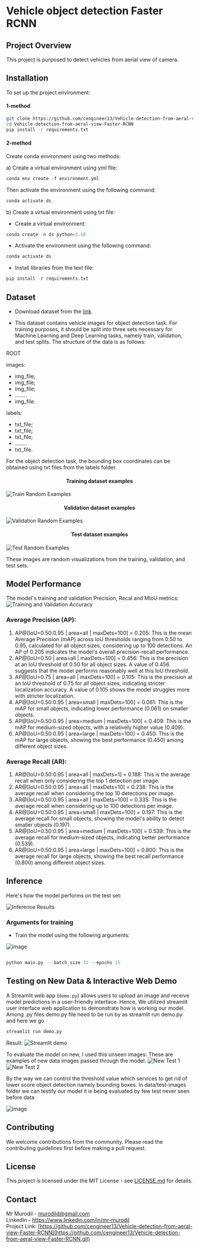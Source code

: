 
# Vehicle object detection Faster RCNN

## Project Overview
This project is purposed to detect vehicles from aerial view of camera.  
## Installation

To set up the project environment:
#### 1-method

```bash
git clone https://github.com/cengineer13/Vehicle-detection-from-aeral-view-Faster-RCNN.git
cd Vehicle-detection-from-aeral-view-Faster-RCNN
pip install -r requirements.txt
```

#### 2-method

Create conda environment using two methods:

a) Create a virtual environment using yml file:

```python
conda env create -f environment.yml
```

Then activate the environment using the following command:
```python
conda activate ds
```

b) Create a virtual environment using txt file:

- Create a virtual environment:

```python
conda create -n ds python=3.10
```

- Activate the environment using the following command:

```python
conda activate ds
```

- Install libraries from the text file:

```python
pip install -r requirements.txt
```

## Dataset
* Download dataset from the [link](https://www.kaggle.com/datasets/killa92/vehicle-detection-dataset).
  

* This dataset contains vehicle images for object detection task. For training purposes, it should be split into three sets necessary for Machine Learning and Deep Learning tasks, namely train, validation, and test splits. The structure of the data is as follows:
  



ROOT

images:
- img_file;
- img_file;
- img_file;
- ……..
- img_file.

labels:
- txt_file;
- txt_file;
- txt_file;
- ……..
- txt_file.

For the object detection task, the bounding box coordinates can be obtained using txt files from the labels folder.

<h4 align="center"> Training dataset examples</h4>

![Train Random Examples](data/plots/train-object-detection-examples.png)

<h4 align="center"> Validation dataset examples</h4>

![Validation Random Examples](data/plots/val-object-detection-examples.png)

<h4 align="center"> Test dataset examples</h4>

![Test Random Examples](data/plots/test-object-detection-examples.png)

These images are random visualizations from the training, validation, and test sets.

## Model Performance

The model's training and validation Precision, Recal and MIoU metrics:
![Training and Validation Accuracy](data/model_files/training_result.png)


  ### Average Precision (AP):

1. AP@[IoU=0.50:0.95 | area=all | maxDets=100] = 0.205: This is the mean Average Precision (mAP) across IoU thresholds ranging from 0.50 to 0.95, calculated for all object sizes, considering up to 100 detections. An AP of 0.205 indicates the model's overall precision-recall performance.
2. AP@[IoU=0.50 | area=all | maxDets=100] = 0.456: This is the precision at an IoU threshold of 0.50 for all object sizes. A value of 0.456 suggests that the model performs reasonably well at this IoU threshold.
3. AP@[IoU=0.75 | area=all | maxDets=100] = 0.105: This is the precision at an IoU threshold of 0.75 for all object sizes, indicating stricter localization accuracy. A value of 0.105 shows the model struggles more with stricter localization.
4. AP@[IoU=0.50:0.95 | area=small | maxDets=100] = 0.061: This is the mAP for small objects, indicating lower performance (0.061) on smaller objects.
5. AP@[IoU=0.50:0.95 | area=medium | maxDets=100] = 0.409: This is the mAP for medium-sized objects, with a relatively higher value (0.409).
6. AP@[IoU=0.50:0.95 | area=large | maxDets=100] = 0.450: This is the mAP for large objects, showing the best performance (0.450) among different object sizes.

### Average Recall (AR):

1. AR@[IoU=0.50:0.95 | area=all | maxDets=1] = 0.188: This is the average recall when only considering the top 1 detection per image.
2. AR@[IoU=0.50:0.95 | area=all | maxDets=10] = 0.238: This is the average recall when considering the top 10 detections per image.
3. AR@[IoU=0.50:0.95 | area=all | maxDets=100] = 0.335: This is the average recall when considering up to 100 detections per image.
4. AR@[IoU=0.50:0.95 | area=small | maxDets=100] = 0.197: This is the average recall for small objects, showing the model's ability to detect smaller objects (0.197).
5. AR@[IoU=0.50:0.95 | area=medium | maxDets=100] = 0.539: This is the average recall for medium-sized objects, indicating better performance (0.539).
6. AR@[IoU=0.50:0.95 | area=large | maxDets=100] = 0.800: This is the average recall for large objects, showing the best recall performance (0.800) among different object sizes.

## Inference

Here's how the model performs on the test set:

![Inference Results](/data/plots/inference_results.png)


### Arguments for training 
* Train the model using the following arguments:

![image](data/model_files/main.py-file-arguments.png)

```python

python main.py  --batch_size 32 --epochs 15

```


## Testing on New Data &  Interactive Web Demo

A Streamlit web app (`demo.py`) allows users to upload an image and receive model predictions in a user-friendly interface. Hence, We utilized streamlit user interface web application to demonstrate how is working our model. Among .py files demo.py file need to be run by as streamlit run demo.py and here we go

```bash
streamlit run demo.py
```
Result: 
![Streamlit demo](data/model_files/streamlit_result.png)

To evaluate the model on new, I used this unseen images:
These are examples of new data images passed through the model. 
![New Test 1 ](/data/model_files/result1.png)
![New Test 2](//data/model_files/result2.png)



By the way we can control the threshold value which services to get rid of lower score object detection namely bounding boxes. In data/test-images folder we can testify our model it is being evaluated by few test never seen before data 

![image](/data/model_files/threshold.png)

## Contributing

We welcome contributions from the community. Please read the contributing guidelines first before making a pull request.

## License

This project is licensed under the MIT License - see [LICENSE.md](LICENSE.md) for details.

## Contact

Mr Murodil  - murodild@gmail.com <br>
LinkedIn - https://www.linkedin.com/in/mr-murodil<br>
Project Link: [https://github.com/cengineer13/Vehicle-detection-from-aeral-view-Faster-RCNN](https://github.com/cengineer13/Vehicle-detection-from-aeral-view-Faster-RCNN.git)
